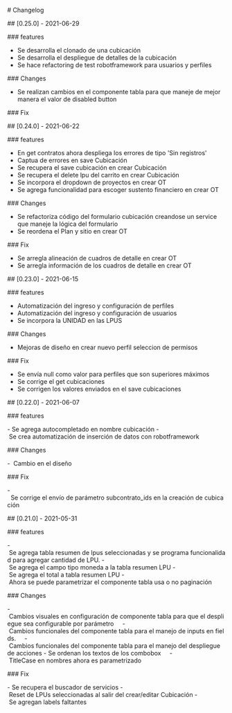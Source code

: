 # Changelog

## [0.25.0] - 2021-06-29

### features

- Se desarrolla el clonado de una cubicación
- Se desarrolla el despliegue de detalles de la cubicación
- Se hace refactoring de test robotframework para usuarios y perfiles

### Changes

- Se realizan cambios en el componente tabla para que maneje de mejor manera el valor de disabled button

### Fix


## [0.24.0] - 2021-06-22

### features

- En get contratos ahora despliega los errores de tipo 'Sin registros'
- Captua de errores en save Cubicación
- Se recupera el save cubicación en crear Cubicación
- Se recupera el delete lpu del carrito en crear Cubicación
- Se incorpora el dropdown de proyectos en crear OT
- Se agrega funcionalidad para escoger sustento financiero en crear OT

### Changes

- Se refactoriza código del formulario cubicación creandose un service que maneje la lógica del formulario
- Se reordena el Plan y sitio en crear OT

### Fix

- Se arregla alineación de cuadros de detalle en crear OT
- Se arregla información de los cuadros de detalle en crear OT

## [0.23.0] - 2021-06-15

### features

- Automatización del ingreso y configuración de perfiles
- Automatización del ingreso y configuración de usuarios
- Se incorpora la UNIDAD en las LPUS

### Changes

- Mejoras de diseño en crear nuevo perfil seleccion de permisos

### Fix

- Se envía null como valor para perfiles que son superiores máximos
- Se corrige el get cubicaciones
- Se corrigen los valores enviados en el save cubicaciones

## [0.22.0] - 2021-06-07

### features

- Se agrega autocompletado en nombre cubicación
- Se crea automatización de inserción de datos con robotframework

### Changes

-  Cambio en el diseño

### Fix

-  Se corrige el envío de parámetro subcontrato_ids en la creación de cubicación

## [0.21.0] - 2021-05-31

### features

- Se agrega tabla resumen de lpus seleccionadas y se programa funcionalidad para agregar cantidad de LPU.
- Se agrega el campo tipo moneda a la tabla resumen LPU
- Se agrega el total a tabla resumen LPU
- Ahora se puede parametrizar el componente tabla usa o no paginación

### Changes

- Cambios visuales en configuración de componente tabla para que el despliegue sea configurable por parámetro    
- Cambios funcionales del componente tabla para el manejo de inputs en fields.    
- Cambios funcionales del componente tabla para el manejo del despliegue de acciones
- Se ordenan los textos de los combobox    
- TitleCase en nombres ahora es parametrizado

### Fix

- Se recupera el buscador de servicios
- Reset de LPUs seleccionadas al salir del crear/editar Cubicación
- Se agregan labels faltantes
